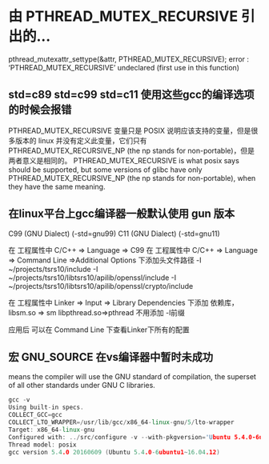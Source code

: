 # 由 PTHREAD_MUTEX_RECURSIVE 引出的...

pthread_mutexattr_settype(&attr, PTHREAD_MUTEX_RECURSIVE);
error : ‘PTHREAD_MUTEX_RECURSIVE’ undeclared (first use in this function)

## std=c89 std=c99 std=c11 使用这些gcc的编译选项的时候会报错
PTHREAD_MUTEX_RECURSIVE 变量只是 POSIX 说明应该支持的变量，但是很多版本的 linux 并没有定义此变量，它们只有 PTHREAD_MUTEX_RECURSIVE_NP (the np stands for non-portable)，但是两者意义是相同的。
PTHREAD_MUTEX_RECURSIVE is what posix says should be supported, but some versions of glibc have only PTHREAD_MUTEX_RECURSIVE_NP (the np stands for non-portable), when they have the same meaning.

## 在linux平台上gcc编译器一般默认使用 gun 版本
C99 (GNU Dialect) (-std=gnu99)
C11 (GNU Dialect) (-std=gnu11)

在 工程属性中 C/C++ => Language => C99
在 工程属性中 C/C++ => Language => Command Line =>Additional Options 下添加头文件路径
-I ~/projects/tsrs10/include  -I ~/projects/tsrs10/libtsrs10/apilib/openssl/include -I ~/projects/tsrs10/libtsrs10/apilib/openssl/crypto/include 

在 工程属性中 Linker => Input => Library Dependencies 下添加 依赖库， libsm.so => sm   libpthread.so=>pthread  不用添加 -l前缀

应用后 可以在 Command Line 下查看Linker下所有的配置


## 宏 GNU_SOURCE 在vs编译器中暂时未成功
means the compiler will use the GNU standard of compilation, the superset of all other standards under GNU C libraries.

```cpp
gcc -v
Using built-in specs.
COLLECT_GCC=gcc
COLLECT_LTO_WRAPPER=/usr/lib/gcc/x86_64-linux-gnu/5/lto-wrapper
Target: x86_64-linux-gnu
Configured with: ../src/configure -v --with-pkgversion='Ubuntu 5.4.0-6ubuntu1~16.04.12' --with-bugurl=file:///usr/share/doc/gcc-5/README.Bugs --enable-languages=c,ada,c++,java,go,d,fortran,objc,obj-c++ --prefix=/usr --program-suffix=-5 --enable-shared --enable-linker-build-id --libexecdir=/usr/lib --without-included-gettext --enable-threads=posix --libdir=/usr/lib --enable-nls --with-sysroot=/ --enable-clocale=gnu --enable-libstdcxx-debug --enable-libstdcxx-time=yes --with-default-libstdcxx-abi=new --enable-gnu-unique-object --disable-vtable-verify --enable-libmpx --enable-plugin --with-system-zlib --disable-browser-plugin --enable-java-awt=gtk --enable-gtk-cairo --with-java-home=/usr/lib/jvm/java-1.5.0-gcj-5-amd64/jre --enable-java-home --with-jvm-root-dir=/usr/lib/jvm/java-1.5.0-gcj-5-amd64 --with-jvm-jar-dir=/usr/lib/jvm-exports/java-1.5.0-gcj-5-amd64 --with-arch-directory=amd64 --with-ecj-jar=/usr/share/java/eclipse-ecj.jar --enable-objc-gc --enable-multiarch --disable-werror --with-arch-32=i686 --with-abi=m64 --with-multilib-list=m32,m64,mx32 --enable-multilib --with-tune=generic --enable-checking=release --build=x86_64-linux-gnu --host=x86_64-linux-gnu --target=x86_64-linux-gnu
Thread model: posix
gcc version 5.4.0 20160609 (Ubuntu 5.4.0-6ubuntu1~16.04.12)

```